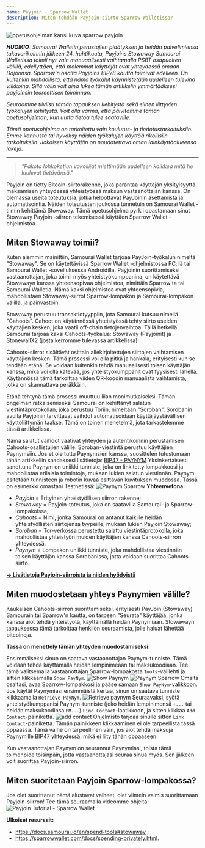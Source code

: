 ```yaml
---
name: Payjoin - Sparrow Wallet
description: Miten tehdään Payjoin-siirto Sparrow Walletissa?
---
```

![opetusohjelman kansi kuva sparrow payjoin](assets/cover.webp)

***HUOMIO:** Samourai Walletin perustajien pidätyksen ja heidän palvelimiensa takavarikoinnin jälkeen 24. huhtikuuta, Payjoins Stowaway Samourai Walletissa toimii nyt vain manuaalisesti vaihtamalla PSBT osapuolten välillä, edellyttäen, että molemmat käyttäjät ovat yhteydessä omaan Dojoonsa. Sparrow'n osalta Payjoins BIP78 kautta toimivat edelleen. On kuitenkin mahdollista, että nämä työkalut käynnistetään uudelleen tulevina viikkoina. Sillä välin voit aina lukea tämän artikkelin ymmärtääksesi payjoinsin teoreettisen toiminnan.*

_Seuraamme tiiviisti tämän tapauksen kehitystä sekä siihen liittyvien työkalujen kehitystä. Voit olla varma, että päivitämme tämän opetusohjelman, kun uutta tietoa tulee saataville._

_Tämä opetusohjelma on tarkoitettu vain koulutus- ja tiedotustarkoituksiin. Emme kannusta tai hyväksy näiden työkalujen käyttöä rikollisiin tarkoituksiin. Jokaisen käyttäjän on noudatettava oman lainkäyttöalueensa lakeja._

---

> *"Pakota lohkoketjun vakoilijat miettimään uudelleen kaikkea mitä he luulevat tietävänsä."*

Payjoin on tietty Bitcoin-siirtorakenne, joka parantaa käyttäjän yksityisyyttä maksamisen yhteydessä yhteistyössä maksun vastaanottajan kanssa. On olemassa useita toteutuksia, jotka helpottavat PayJoinin asettamista ja automatisointia. Näiden toteutusten joukossa tunnetuin on Samourai Wallet -tiimin kehittämä Stowaway. Tämä opetusohjelma pyrkii opastamaan sinut Stowaway Payjoin -siirron tekemisessä käyttäen Sparrow Wallet -ohjelmistoa.

## Miten Stowaway toimii?

Kuten aiemmin mainittiin, Samourai Wallet tarjoaa PayJoin-työkalun nimeltä "Stowaway". Se on käytettävissä Sparrow Wallet -ohjelmistossa PC:llä tai Samourai Wallet -sovelluksessa Androidilla. Payjoinin suorittamiseksi vastaanottajan, joka toimii myös yhteistyökumppanina, on käytettävä Stowawayn kanssa yhteensopivaa ohjelmistoa, nimittäin Sparrow'ta tai Samourai Walletia. Nämä kaksi ohjelmistoa ovat yhteensopivia, mahdollistaen Stowaway-siirrot Sparrow-lompakon ja Samourai-lompakon välillä, ja päinvastoin.

Stowaway perustuu transaktiotyyppiin, jota Samourai kutsuu nimellä "Cahoots". Cahoot on käytännössä yhteistyössä tehty siirto useiden käyttäjien kesken, joka vaatii off-chain tietojenvaihtoa. Tällä hetkellä Samourai tarjoaa kaksi Cahoots-työkalua: Stowaway (Payjoinit) ja StonewallX2 (josta kerromme tulevassa artikkelissa).

Cahoots-siirrot sisältävät osittain allekirjoitettujen siirtojen vaihtamisen käyttäjien kesken. Tämä prosessi voi olla pitkä ja hankala, erityisesti kun se tehdään etänä. Se voidaan kuitenkin tehdä manuaalisesti toisen käyttäjän kanssa, mikä voi olla kätevää, jos yhteistyökumppanit ovat fyysisesti lähellä. Käytännössä tämä tarkoittaa viiden QR-koodin manuaalista vaihtamista, jotka on skannattava peräkkäin.

Etänä tehtynä tämä prosessi muuttuu liian monimutkaiseksi. Tämän ongelman ratkaisemiseksi Samourai on kehittänyt salatun viestintäprotokollan, joka perustuu Toriin, nimeltään "Soroban". Sorobanin avulla Payjoinin tarvittavat vaihdot automatisoidaan käyttäjäystävällisen käyttöliittymän taakse. Tämä on toinen menetelmä, jota tarkastelemme tässä artikkelissa.

Nämä salatut vaihdot vaativat yhteyden ja autentikoinnin perustamisen Cahoots-osallistujien välille. Soroban-viestintä perustuu käyttäjien Paynymsiin. Jos et ole tuttu Paynymsien kanssa, suosittelen tutustumaan tähän artikkeliin saadaksesi lisätietoja: [BIP47 - PAYNYM](https://planb.network/tutorials/privacy/on-chain/paynym-bip47-a492a70b-50eb-4f95-a766-bae2c5535093)
Yksinkertaisesti sanottuna Paynym on uniikki tunniste, joka on linkitetty lompakkoosi ja mahdollistaa erilaisia toimintoja, mukaan lukien salatun viestinnän. Paynym esitetään tunnisteen ja robotin kuvaa esittävän kuvituksen muodossa. Tässä on esimerkki omastani Testnetissä: ![Paynym Sparrow](assets/en/1.webp)
**Yhteenvetona:**
- *Payjoin* = Erityinen yhteistyöllisen siirron rakenne;
- *Stowaway* = Payjoin-toteutus, joka on saatavilla Samourai- ja Sparrow-lompakoissa;
- *Cahoots* = Nimi, jonka Samourai on antanut kaikille heidän yhteistyöllisten siirtojensa tyypeille, mukaan lukien Payjoin Stowaway;
- *Soroban* = Tor-verkossa perustettu salattu viestintäprotokolla, joka mahdollistaa yhteistyön muiden käyttäjien kanssa Cahoots-siirron yhteydessä.
- *Paynym* = Lompakon uniikki tunniste, joka mahdollistaa viestinnän toisen käyttäjän kanssa Sorobanissa, jotta voidaan suorittaa Cahoots-siirto.

[**-> Lisätietoja Payjoin-siirroista ja niiden hyödyistä**](https://planb.network/tutorials/privacy/on-chain/payjoin-848b6a23-deb2-4c5f-a27e-93e2f842140f)

## Miten muodostetaan yhteys Paynymien välille?

Kaukaisen Cahoots-siirron suorittamiseksi, erityisesti PayJoin (Stowaway) Samourain tai Sparrow'n kautta, on tarpeen "Seurata" käyttäjää, jonka kanssa aiot tehdä yhteistyötä, käyttämällä heidän Paynymiaan. Stowawayn tapauksessa tämä tarkoittaa henkilön seuraamista, jolle haluat lähettää bitcoineja.

**Tässä on menettely tämän yhteyden muodostamiseksi:**

Ensimmäiseksi sinun on saatava vastaanottajan Paynym-tunniste. Tämä voidaan tehdä käyttämällä heidän lempinimeään tai maksukoodiaan. Tee tämä valitsemalla vastaanottajan Sparrow-lompakosta `Tools`-välilehti ja sitten klikkaamalla `Show PayNym`.
![Show Paynym](assets/notext/2.webp)
![Paynym Sparrow](assets/en/1.webp)
Omalta osaltasi, avaa Sparrow-lompakkosi ja pääse samaan `Show PayNym`-valikkoon. Jos käytät Paynymiasi ensimmäistä kertaa, sinun on saatava tunniste klikkaamalla `Retrieve PayNym`.
![Retrieve paynym](assets/notext/3.webp)
Seuraavaksi, syötä yhteistyökumppanisi Paynym-tunniste (joko heidän lempinimensä `+...` tai heidän maksukoodinsa `PM...`) `Find Contact`-laatikkoon, ja sitten klikkaa `Add Contact`-painiketta.
![add contact](assets/notext/4.webp)
Ohjelmisto tarjoaa sinulle sitten `Link Contact`-painiketta. Tämän painikkeen klikkaaminen ei ole tarpeellista tässä oppaassa. Tämä vaihe on tarpeellinen vain, jos aiot tehdä maksuja Paynymille BIP47 yhteydessä, mikä ei liity tähän oppaaseen.

Kun vastaanottajan Paynym on seurannut Paynymiasi, toista tämä toimenpide toisinpäin, jotta vastaanottajasi seuraa sinua myös. Sen jälkeen voit suorittaa Payjoin-siirron.

## Miten suoritetaan Payjoin Sparrow-lompakossa?
Jos olet suorittanut nämä alustavat vaiheet, olet viimein valmis suorittamaan Payjoin-siirron! Tee tämä seuraamalla videomme ohjeita:
![Payjoin Tutorial - Sparrow Wallet](https://youtu.be/ZQxKod3e0Mg)

**Ulkoiset resurssit:**
- https://docs.samourai.io/en/spend-tools#stowaway ;
- https://sparrowwallet.com/docs/spending-privately.html.